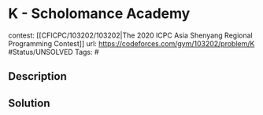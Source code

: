 # K - Scholomance Academy

contest: [[CFICPC/103202/103202|The 2020 ICPC Asia Shenyang Regional Programming Contest]]
url: https://codeforces.com/gym/103202/problem/K
#Status/UNSOLVED
Tags: #

## Description

## Solution


